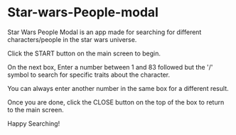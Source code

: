# Star-wars-People-modal

Star Wars People Modal is an app made for searching for different characters/people in the star wars universe.

Click the START button on the main screen to begin.

On the next box, Enter a number between 1 and 83 followed but the '/' symbol to search for specific traits about the character.

You can always enter another number in the same box for a different result.

Once you are done, click the CLOSE button on the top of the box to return to the main screen.

Happy Searching!

